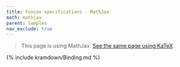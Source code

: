 ```yaml
---
title: Funcon specifications - MathJax
math: mathjax
parent: Samples
nav_exclude: true
---
```


> This page is using MathJax. [See the same page using KaTeX](../katex/Binding). $$
\renewcommand{\VARHYPER}[3]{\VAR{#3}}
\renewcommand{\NAMEHYPER}[3]{\NAME{#3}}
\renewcommand{\SYNHYPER}[3]{\SYN{#3}}
\renewcommand{\SEMHYPER}[3]{\SEM{#3}}
\renewcommand{\SECTHYPER}[3]{\SECT{#3}}
$$

{% include kramdown/Binding.md %}
